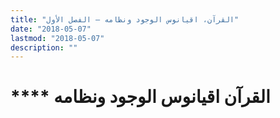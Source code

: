 ```yaml
---
title: "القرآن، اقيانوس الوجود ونظامه – الفصل الأول"
date: "2018-05-07"
lastmod: "2018-05-07"
description: ""
---
```

# **** **القرآن** اقيانوس الوجود ونظامه

###